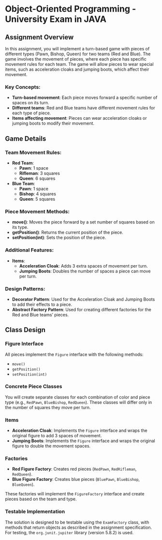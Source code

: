 # Object-Oriented Programming - University Exam in JAVA

## Assignment Overview

In this assignment, you will implement a turn-based game with pieces of different types (Pawn, Bishop, Queen) for two teams (Red and Blue). The game involves the movement of pieces, where each piece has specific movement rules for each team. The game will allow pieces to wear special items, such as acceleration cloaks and jumping boots, which affect their movement.

### Key Concepts:
- **Turn-based movement**: Each piece moves forward a specific number of spaces on its turn.
- **Different teams**: Red and Blue teams have different movement rules for each type of piece.
- **Items affecting movement**: Pieces can wear acceleration cloaks or jumping boots to modify their movement.

## Game Details

### Team Movement Rules:
- **Red Team**:
  - **Pawn**: 1 space
  - **Rifleman**: 3 squares
  - **Queen**: 6 squares
- **Blue Team**:
  - **Pawn**: 1 space
  - **Bishop**: 4 squares
  - **Queen**: 5 squares

### Piece Movement Methods:
- **move()**: Moves the piece forward by a set number of squares based on its type.
- **getPosition()**: Returns the current position of the piece.
- **setPosition(int)**: Sets the position of the piece.

### Additional Features:
- **Items**:
  - **Acceleration Cloak**: Adds 3 extra spaces of movement per turn.
  - **Jumping Boots**: Doubles the number of spaces a piece can move per turn.

### Design Patterns:
- **Decorator Pattern**: Used for the Acceleration Cloak and Jumping Boots to add their effects to a piece.
- **Abstract Factory Pattern**: Used for creating different factories for the Red and Blue teams’ pieces.

## Class Design

### Figure Interface
All pieces implement the `Figure` interface with the following methods:
- `move()`
- `getPosition()`
- `setPosition(int)`

### Concrete Piece Classes
You will create separate classes for each combination of color and piece type (e.g., `RedPawn`, `BlueBishop`, `RedQueen`). These classes will differ only in the number of squares they move per turn.

### Items
- **Acceleration Cloak**: Implements the `Figure` interface and wraps the original figure to add 3 spaces of movement.
- **Jumping Boots**: Implements the `Figure` interface and wraps the original figure to double the movement spaces.

### Factories
- **Red Figure Factory**: Creates red pieces (`RedPawn`, `RedRifleman`, `RedQueen`).
- **Blue Figure Factory**: Creates blue pieces (`BluePawn`, `BlueBishop`, `BlueQueen`).

These factories will implement the `FigureFactory` interface and create pieces based on the team and type.

### Testable Implementation
The solution is designed to be testable using the `ExamFactory` class, with methods that return objects as described in the assignment specification. For testing, the `org.junit.jupiter` library (version 5.8.2) is used.
